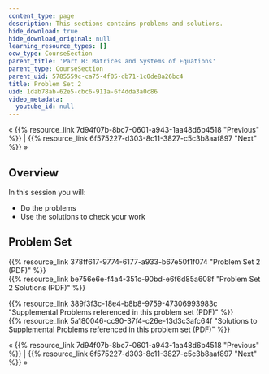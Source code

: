 ```yaml
---
content_type: page
description: This sections contains problems and solutions.
hide_download: true
hide_download_original: null
learning_resource_types: []
ocw_type: CourseSection
parent_title: 'Part B: Matrices and Systems of Equations'
parent_type: CourseSection
parent_uid: 5785559c-ca75-4f05-db71-1c0de8a26bc4
title: Problem Set 2
uid: 1dab78ab-62e5-cbc6-911a-6f4dda3a0c86
video_metadata:
  youtube_id: null
---
```


« {{% resource_link 7d94f07b-8bc7-0601-a943-1aa48d6b4518 "Previous" %}} | {{% resource_link 6f575227-d303-8c11-3827-c5c3b8aaf897 "Next" %}} »

Overview
--------

In this session you will:

*   Do the problems
*   Use the solutions to check your work

Problem Set
-----------

{{% resource_link 378ff617-9774-6177-a933-b67e50f1f074 "Problem Set 2 (PDF)" %}}  
{{% resource_link be756e6e-f4a4-351c-90bd-e6f6d85a608f "Problem Set 2 Solutions (PDF)" %}}

{{% resource_link 389f3f3c-18e4-b8b8-9759-47306993983c "Supplemental Problems referenced in this problem set (PDF)" %}}  
{{% resource_link 5a180046-cc90-37f4-c26e-13d3c3afc64f "Solutions to Supplemental Problems referenced in this problem set (PDF)" %}}

« {{% resource_link 7d94f07b-8bc7-0601-a943-1aa48d6b4518 "Previous" %}} | {{% resource_link 6f575227-d303-8c11-3827-c5c3b8aaf897 "Next" %}} »
